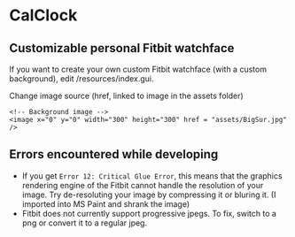 # CalClock
## Customizable personal Fitbit watchface

If you want to create your own custom Fitbit watchface (with a custom background), edit /resources/index.gui.

Change image source (href, linked to image in the assets folder) 

```
<!-- Background image -->
<image x="0" y="0" width="300" height="300" href = "assets/BigSur.jpg" />
```

## Errors encountered while developing
 - If you get ``` Error 12: Critical Glue Error ```, this means that the graphics rendering engine of the Fitbit cannot handle the resolution of your image. Try de-resoluting your image by compressing it or bluring it. (I imported into MS Paint and shrank the image)
 - Fitbit does not currently support progressive jpegs. To fix, switch to a png or convert it to a regular jpeg.
